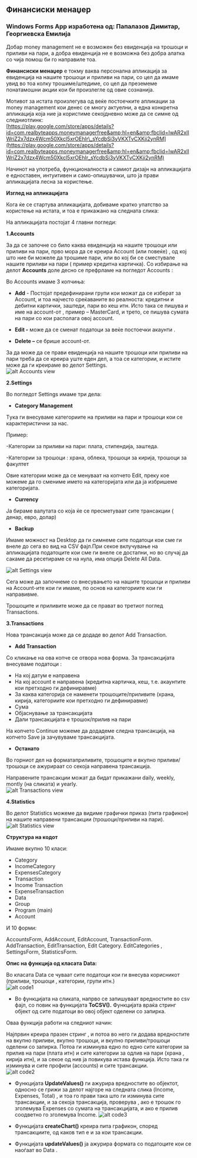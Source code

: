 ## **Финансиски менаџер**   


### **Windows Forms App изработена од:** Папалазов Димитар, Георгиевска Емилија

Добар money management не е возможен без евиденција на трошоци и приливи на пари, а добра евиденција не е возможна без добра алатка со чија помош би го направиле тоа.

**Финансиски менаџер** е токму ваква персонална апликација за евиденција на нашите трошоци и приливи на пари, со цел да имаме увид во тоа колку трошиме/штедиме, со цел да преземеме понатамошни акции кои би произлегле од овие сознанија.

Мотивот за истата произлегува од веќе постоечките апликации за money management кои денес се многу актуелни, а една конкретна апликација која ние ја користиме секојдневно може да се симне од следниотлинк:  
[https://play.google.com/store/apps/details?id=com.realbyteapps.moneymanagerfree&amp;hl=en&amp;fbclid=IwAR2xlIWriZ2x7dzx4Wcm50Xkcl5xrOEhIr\_sYcdbSi3yVKXTvCXKji2ynRM](https://play.google.com/store/apps/details?id=com.realbyteapps.moneymanagerfree&amp;hl=en&amp;fbclid=IwAR2xlIWriZ2x7dzx4Wcm50Xkcl5xrOEhIr_sYcdbSi3yVKXTvCXKji2ynRM)

Начинот на употреба, функционалноста и самиот дизајн на апликацијата е едноставен, интуитивен и само-опишувачки, што ја прави апликацијата лесна за користење.

**Изглед на апликацијата**

Кога ќе се стартува апликацијата, добиваме кратко упатство за користење на истата, и тоа е прикажано на следната слика:


На апликацијата постојат 4 главни погледи:

**1.Аccounts**

За да се започне со било каква евиденција на нашите трошоци или приливи на пари, прво мора да се креира Account (или повеќе) , од кој што ние би можеле да трошиме пари, или во кој би се сместувале нашите приливи на пари ( пример кредитнa картичкa). Со избирање на делот **Аccounts** доле десно се префрламе на погледот Accounts :

Во Accounts имаме 3 копчиња:

- **Add** - Постојат предефинирани групи кои можат да се изберат за Account, и тоа најчесто среќаваните во реалноста: кредитни и дебитни картички, заштеди, пари во кеш итн. Исто така се пишува и име на аccount-от , пример – MasterCard, и трето, се пишува сумата на пари со кои располага овој аccount.  

- **Edit -** може да се сменат податоци за веќе постоечки акаунти .  

- **Delete –** се брише account-от.  

За да може да се прави евиденција на нашите трошоци или приливи на пари треба да се креира уште еден дел, а тоа се категории, и истите може да ги креираме во делот Settings.  
![alt Accounts view](https://github.com/dimitar-papalazov/Finansiski-Menadzer/blob/master/Finansiski%20Mendzer/img/2.jpg)  

**2.Settings**

Во погледот Settings имаме три дела:

- **Category Management**

Tука ги внесуваме категориите на приливи на пари и трошоци кои се карактеристични за нас.

Пример:

-Категории за приливи на пари: плата, стипендија, заштеда.

-Категории за трошоци : храна, облека, трошоци за кирија, трошоци за факултет

Овие категории може да се менуваат на копчето Edit, преку кое можеме да го смениме името на категоријата или да ја избришеме категоријата.

- **Currency**

Ja бираме валутата со која ќе се пресметуваат сите трансакции ( денар, евро, долар)

- **Backup**

Имаме можност на Desktop да ги симнеме сите податоци кои сме ги внеле до сега во вид на CSV фајл.При секое вклучување на апликацијата податоците кои сме ги внеле се достапни, но во случај да сакаме да ресетираме се на нула, има опција Delete All Data.  

![alt Settings view](https://github.com/dimitar-papalazov/Finansiski-Menadzer/blob/master/Finansiski%20Mendzer/img/3.jpg) 

Сега може да започнеме со внесувањето на нашите трошоци и приливи на Account-ите кои ги имаме, по основ на категориите кои ги направивме.

Трошоците и приливите може да се прават во третиот поглед Transactions.

**3.Transactions**

Нова трансакција може да се додаде во делот Add Transaction.

- **Add Transaction**

Со кликање на ова копче се отвора нова форма. За трансакцијата внесуваме податоци :

- На кој датум е направена
- На кој account е направена (кредитна картичка, кеш, т.е. акаунтите кои претходно ги дефиниравме)
- За каква категорија се наменети трошоците/приливите (храна, кирија, категориите кои претходно ги дефиниравме)
- Сума
- Објаснување за трансакцијата
- Дали трансакцијата е трошок/прилив на пари

На копчето Continue можеме да додадеме следна трансакција, на копчето Save ја зачувуваме трансакцијата.

- **Останато**

Во горниот дел на форматаприливите, трошоците и вкупно приливи/трошоци се ажурираат со секоја направена трансакција.

Направените трансакции можат да бидат прикажани daily, weekly, montly (на сликата) и yearly.  
![alt Transactions view](https://github.com/dimitar-papalazov/Finansiski-Menadzer/blob/master/Finansiski%20Mendzer/img/4.jpg) 


**4.Statistics**

Во делот Statistics можеме да видиме графички приказ (пита графикон) на нашите направени трансакции (трошоци/приливи на пари).  
![alt Statistics view](https://github.com/dimitar-papalazov/Finansiski-Menadzer/blob/master/Finansiski%20Mendzer/img/5.jpg) 


**Структура на кодот**

Имаме вкупно 10 класи:

- Category
- IncomeCategory
- ExpensesCategory
- Transaction
- Income Transaction
- ExpenseTransaction
- Data
- Group
- Program (main)
- Account

И 10 форми:

AccountsForm, AddAccount, EditAccount, TransactionForm. AddTransaction, EditTransaction, Edit Category. EditCategories , SettingsForm, StatisticsForm.

**Опис на функција од класата**  **Data:**

Во класата Data се чуваат сите податоци кои ги внесува корисникот (приливи, трошоци , категории, групи итн.)  
![alt code1](https://github.com/dimitar-papalazov/Finansiski-Menadzer/blob/master/Finansiski%20Mendzer/img/6.jpg) 


- Во функцијата на сликата, напрво се запишуваат вредностите во csv фајл, со повик на функцијата **ToCSV().** Функцијата враќа стринг објект од сите податоци во овој објект оделени со запирка.

Oваа функција работи на следниот начин:

Најпрвин креира празен стринг , и потоа во него ги додава вредностите на вкупно приливи, вкупно трошоци, и вкупно приливи/трошоци оделени со запирка. Потоа ги изминува едно по едно сите категории за прилив на пари (плата итн) и сите категории за одлив на пари (храна , кирија итн), и за секое од нив ја повикува истава функција. Исто така ги изминува и сите профили (accounts) и сите трансакции.  
![alt code2](https://github.com/dimitar-papalazov/Finansiski-Menadzer/blob/master/Finansiski%20Mendzer/img/7.jpg) 


- Функцијата **UpdateValues()** ги ажурира вредностите во објектот, односно се грижи за делот најгоре на следната слика (Income, Expenses, Total) , и тоа го прави така што ги изминува сите трансакции, и за секоја трансакција, проверува , ако е трошок го зголемува Expenses со сумата на трансакцијата, и ако е прилив соодветно го зголемува Income.
![alt code3](https://github.com/dimitar-papalazov/Finansiski-Menadzer/blob/master/Finansiski%20Mendzer/img/last.jpg) 


- Функцијата **createChart()** креира пита графикон, според трансакциите, од каков тип е и за кои трансакции.

- Функцијата **updateValues()** ja aжурира формата со податоците кои се наоѓаат во Data .
